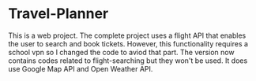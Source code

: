 # Travel-Planner
This is a web project. The complete project uses a flight API that enables the user to search and book tickets. However, this functionality requires a school vpn so I changed the code to aviod that part. The version now contains codes related to flight-searching but they won't be used. It does use Google Map API and Open Weather API.
